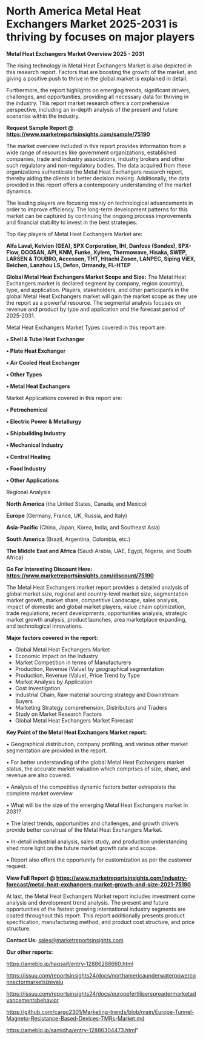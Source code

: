 # North America Metal Heat Exchangers Market 2025-2031 is thriving by focuses on major players

<Strong> Metal Heat Exchangers Market Overview 2025 - 2031</strong>

The rising technology in Metal Heat Exchangers Market is also depicted in this research report. Factors that are boosting the growth of the market, and giving a positive push to thrive in the global market is explained in detail.

Furthermore, the report highlights on emerging trends, significant drivers, challenges, and opportunities, providing all necessary data for thriving in the industry. This report market research offers a comprehensive perspective, including an in-depth analysis of the present and future scenarios within the industry.

<strong>Request Sample Report @ <a href=https://www.marketreportsinsights.com/sample/75190>https://www.marketreportsinsights.com/sample/75190</a></strong>

The market overview included in this report provides information from a wide range of resources like government organizations, established companies, trade and industry associations, industry brokers and other such regulatory and non-regulatory bodies. The data acquired from these organizations authenticate the Metal Heat Exchangers research report, thereby aiding the clients in better decision making. Additionally, the data provided in this report offers a contemporary understanding of the market dynamics.

The leading players are focusing mainly on technological advancements in order to improve efficiency. The long-term development patterns for this market can be captured by continuing the ongoing process improvements and financial stability to invest in the best strategies.

Top Key players of Metal Heat Exchangers Market are:

<strong>Alfa Laval, Kelvion (GEA), SPX Corporation, IHI, Danfoss (Sondex), SPX-Flow, DOOSAN, API, KNM, Funke, Xylem, Thermowave, Hisaka, SWEP, LARSEN & TOUBRO, Accessen, THT, Hitachi Zosen, LANPEC, Siping ViEX, Beichen, Lanzhou LS, Defon, Ormandy, FL-HTEP</strong>

<strong><b>Global Metal Heat Exchangers Market Scope and Size:</b></strong>
The Metal Heat Exchangers market is declared segment by company, region (country), type, and application. Players, stakeholders, and other participants in the global Metal Heat Exchangers market will gain the market scope as they use the report as a powerful resource. The segmental analysis focuses on revenue and product by type and application and the forecast period of 2025-2031.

Metal Heat Exchangers Market Types covered in this report are:

<strong>• Shell & Tube Heat Exchanger

• Plate Heat Exchanger

• Air Cooled Heat Exchanger

• Other Types

• Metal Heat Exchangers</strong>

Market Applications covered in this report are:

<strong>• Petrochemical

• Electric Power & Metallurgy

• Shipbuilding Industry

• Mechanical Industry

• Central Heating

• Food Industry

• Other Applications</strong> 

Regional Analysis

<strong>North America</strong> (the United States, Canada, and Mexico)

<strong>Europe</strong> (Germany, France, UK, Russia, and Italy)

<strong>Asia-Pacific</strong> (China, Japan, Korea, India, and Southeast Asia)

<strong>South America</strong> (Brazil, Argentina, Colombia, etc.)

<strong>The Middle East and Africa</strong> (Saudi Arabia, UAE, Egypt, Nigeria, and South Africa)

<strong>Go For Interesting Discount Here: <a href=https://www.marketreportsinsights.com/discount/75190>https://www.marketreportsinsights.com/discount/75190</a></strong>

The Metal Heat Exchangers market report provides a detailed analysis of global market size, regional and country-level market size, segmentation market growth, market share, competitive Landscape, sales analysis, impact of domestic and global market players, value chain optimization, trade regulations, recent developments, opportunities analysis, strategic market growth analysis, product launches, area marketplace expanding, and technological innovations.

<strong><b>Major factors covered in the report:</b></strong>
<ul>
  <li>Global Metal Heat Exchangers Market </li>
  <li>Economic Impact on the Industry</li>
  <li>Market Competition in terms of Manufacturers</li>
  <li>Production, Revenue (Value) by geographical segmentation</li>
  <li>Production, Revenue (Value), Price Trend by Type</li>
  <li>Market Analysis by Application</li>
  <li>Cost Investigation</li>
  <li>Industrial Chain, Raw material sourcing strategy and Downstream Buyers</li>
  <li>Marketing Strategy comprehension, Distributors and Traders</li>
  <li>Study on Market Research Factors</li>
  <li>Global Metal Heat Exchangers Market Forecast</li>
</ul>

<strong><b>Key Point of the Metal Heat Exchangers Market report:</b></strong>

• Geographical distribution, company profiling, and various other market segmentation are provided in the report.

• For better understanding of the global Metal Heat Exchangers market status, the accurate market valuation which comprises of size, share, and revenue are also covered.

• Analysis of the competitive dynamic factors better extrapolate the complete market overview

• What will be the size of the emerging Metal Heat Exchangers market in 2031?

• The latest trends, opportunities and challenges, and growth drivers provide better construal of the Metal Heat Exchangers Market.

• In-detail industrial analysis, sales study, and production understanding shed more light on the future market growth rate and scope.

• Report also offers the opportunity for customization as per the customer request.

<strong><b>View Full Report @ <a href=https://www.marketreportsinsights.com/industry-forecast/metal-heat-exchangers-market-growth-and-size-2021-75190>https://www.marketreportsinsights.com/industry-forecast/metal-heat-exchangers-market-growth-and-size-2021-75190</a></b></strong>


At last, the Metal Heat Exchangers Market report includes investment come analysis and development trend analysis. The present and future opportunities of the fastest growing international industry segments are coated throughout this report. This report additionally presents product specification, manufacturing method, and product cost structure, and price structure.

<strong>Contact Us:</strong>
sales@marketreportsinsights.com

<strong>Our other reports:</strong>

<a href=https://ameblo.jp/haqsaif/entry-12886288660.html>https://ameblo.jp/haqsaif/entry-12886288660.html</a>

<a href=https://issuu.com/reportsinsights24/docs/northamericaunderwaterpowerconnectormarketsizevalu>https://issuu.com/reportsinsights24/docs/northamericaunderwaterpowerconnectormarketsizevalu</a>

<a href=https://issuu.com/reportsinsights24/docs/europefertiliserspreadermarketadvancementsbehavior>https://issuu.com/reportsinsights24/docs/europefertiliserspreadermarketadvancementsbehavior</a>

<a href=https://github.com/cargo2301/Marketing-trends/blob/main/Europe-Tunnel-Magneto-Resistance-Based-Devices-TMRs-Market.md>https://github.com/cargo2301/Marketing-trends/blob/main/Europe-Tunnel-Magneto-Resistance-Based-Devices-TMRs-Market.md</a>

<a href=https://ameblo.jp/samidha/entry-12886304473.html>https://ameblo.jp/samidha/entry-12886304473.html</a>"
